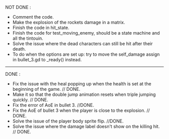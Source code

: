 NOT DONE :

- Comment the code.
- Make the explosion of the rockets damage in a matrix.
- Finish the code in hit_state.
- Finish the code for test_moving_enemy, should be a state machine and all the tintouin.
- Solve the issue where the dead characters can still be hit after their death.
- To do when the options are set up: try to move the self_damage assign in bullet_3.gd to _ready() instead.

------------------------------------------------------------------------------------------------------
DONE :
	
- Fix the issue with the heal popping up when the health is set at the beginning of the game. // DONE.
- Make it so that the double jump animation resets when triple jumping quickly. // DONE.
- Fix the error of AoE in bullet 3. //DONE.
- Fix the AoE of bullet 3 when the player is close to the explosion. // DONE.
- Solve the issue of the player body sprite flip. //DONE.
- Solve the issue where the damage label doesn't show on the killing hit. // DONE.
